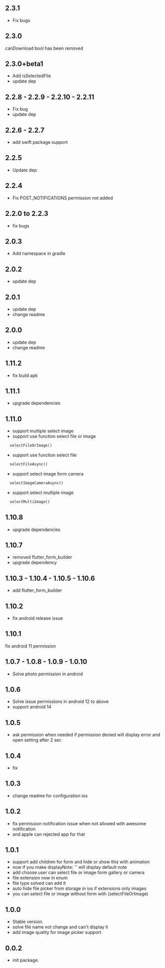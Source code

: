 ## 2.3.1

- Fix bugs

## 2.3.0

canDownload bool has been removed

## 2.3.0+beta1

- Add isSelectedFile
- update dep

## 2.2.8 - 2.2.9 - 2.2.10 - 2.2.11

- Fix bug
- update dep

## 2.2.6 - 2.2.7

- add swift package support

## 2.2.5

- Update dep

## 2.2.4

- Fix POST_NOTIFICATIONS permission not added

## 2.2.0 to 2.2.3

- fix bugs

## 2.0.3

- Add namespace in gradle

## 2.0.2

- update dep

## 2.0.1

- update dep
- change readme

## 2.0.0

- update dep
- change readme

## 1.11.2

- fix build apk

## 1.11.1

- upgrade dependencies

## 1.11.0

- support multiple select image
- support use function select file or image

```dart
  selectFileOrImage()
```

- support use function select file

```dart
  selectFileAsync()
```

- support select image form camera

```dart
  selectImageCameraAsync()
```

- support select multiple image

```dart
  selectMultiImage()
```

## 1.10.8

- upgrade dependencies

## 1.10.7

- removed flutter_form_builder
- upgrade dependency

## 1.10.3 - 1.10.4 - 1.10.5 - 1.10.6

- add flutter_form_builder

## 1.10.2

- fix android release issue

## 1.10.1

fix android 11 permission

## 1.0.7 - 1.0.8 - 1.0.9 - 1.0.10

- Solve photo permission in android

## 1.0.6

- Solve issue permissions in android 12 to above
- support android 14

## 1.0.5

- ask permission when needed if permission denied will display error and open setting after 2 sec

## 1.0.4

- fix

## 1.0.3

- change readme for configuration ios

## 1.0.2

- fix permission notification issue when not allowed with awesome notification
- and apple can rejected app for that

## 1.0.1

- support add children for form and hide or show this with animation
- now if you make displayNote: '' will display default note
- add choose user can select file or image form gallery or camera
- file extension now in enum
- file type solved can add it
- auto hide file picker from storage in ios if extensions only images
- you can select file or image without form with (selectFileOrImage)

## 1.0.0

- Stable version.
- solve file name not change and can't display it
- add image quality for image picker support
  
## 0.0.2

- init package.
